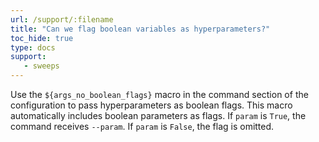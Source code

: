 ```yaml
---
url: /support/:filename
title: "Can we flag boolean variables as hyperparameters?"
toc_hide: true
type: docs
support:
   - sweeps
---
```

Use the `${args_no_boolean_flags}` macro in the command section of the configuration to pass hyperparameters as boolean flags. This macro automatically includes boolean parameters as flags. If `param` is `True`, the command receives `--param`. If `param` is `False`, the flag is omitted.